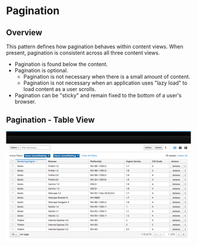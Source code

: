 # Pagination

## Overview

This pattern defines how pagination behaves within content views. When present, pagination is consistent across all three content views.

* Pagination is found below the content.
* Pagination is optional.
  * Pagination is not necessary when there is a small amount of content.
  * Pagination is not necessary when an application uses "lazy load" to load content as a user scrolls.
* Pagination can be "sticky" and remain fixed to the bottom of a user's browser.

## Pagination - Table View

![Pagination Overview](img/pagination_overview.png)
